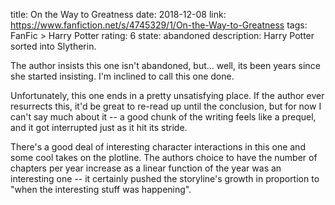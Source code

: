 title: On the Way to Greatness
date: 2018-12-08
link: https://www.fanfiction.net/s/4745329/1/On-the-Way-to-Greatness
tags: FanFic > Harry Potter
rating: 6
state: abandoned
description: Harry Potter sorted into Slytherin.

The author insists this one isn't abandoned, but... well, its been years since
she started insisting. I'm inclined to call this one done.

Unfortunately, this one ends in a pretty unsatisfying place. If the author ever
resurrects this, it'd be great to re-read up until the conclusion, but for now
I can't say much about it -- a good chunk of the writing feels like a prequel,
and it got interrupted just as it hit its stride.

There's a good deal of interesting character interactions in this one and some
cool takes on the plotline. The authors choice to have the number of chapters
per year increase as a linear function of the year was an interesting one -- it
certainly pushed the storyline's growth in proportion to "when the interesting
stuff was happening".
